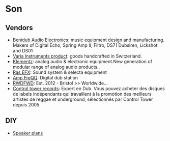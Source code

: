 # Son

## Vendors

* [Benidub Audio Electronics](https://benidub.com): music equipment design and manufacturing. Makers of Digital Echo, Spring Amp II, Filtro, DS71 Dubsiren, Lickshot and DS01
* [Varia Instruments product](https://www.varia-instruments.com/): goods handcrafted in Switzerland.
* [Klementz](https://www.klementz.fr/): analog audio & electronic equipment.New generation of modular range of analog audio products..
* [Ras EFX](https://dub-siren.com/): Sound system & selecta equipment
* [Amp FreQQ](https://reggaepreamp.com/): Digital dub station
* [RWDFWD](https://rwdfwd.com/): Est. 2012 - Bristol >> Worldwide...
* [Control tower records](https://controltower.fr/): Expert en Dub. Vous pouvez acheter des disques de labels indépendants qui travaillent à la promotion des meilleurs artistes de reggae et underground, sélectionnés par Control Tower depuis 2005

## DIY

* [Speaker plans](https://www.speakerplans.com/)


